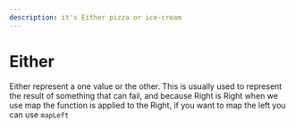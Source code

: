 ```yaml
---
description: it's Either pizza or ice-cream
---
```


# Either

Either represent a one value or the other. This is usually used to represent the result of something that can fail, and because Right is Right when we use map the function is applied to the Right, if you want to map the left you can use `mapLeft`



